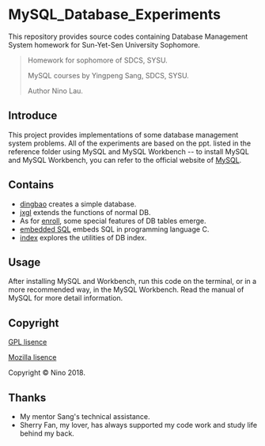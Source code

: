 # MySQL_Database_Experiments

This repository provides source codes containing Database Management System homework for Sun-Yet-Sen University Sophomore.

> Homework for sophomore of SDCS, SYSU. 
>
> MySQL courses by Yingpeng Sang, SDCS, SYSU. 
>
> Author Nino Lau.

## Introduce

This project provides implementations of some database management system problems. All of the experiments are based on the ppt. listed in the reference folder using MySQL and MySQL Workbench -- to install MySQL and MySQL Workbench, you can refer to the official website of [MySQL](https://www.mysql.com). 

## Contains

* [dingbao](https://github.com/LovelyBuggies/MySQL_Database_Experiments/tree/master/homework/ex1-dingbao) creates a simple database.
* [jxgl](https://github.com/LovelyBuggies/MySQL_Database_Experiments/tree/master/homework/ex2-jxgl) extends the functions of normal DB. 
* As for [enroll](https://github.com/LovelyBuggies/MySQL_Database_Experiments/tree/master/homework/ex3-enroll), some special features of DB tables emerge. 
* [embedded SQL](https://github.com/LovelyBuggies/MySQL_Database_Experiments/tree/master/homework/ex4-embeddedSQL) embeds SQL in programming language C. 
* [index](https://github.com/LovelyBuggies/MySQL_Database_Experiments/tree/master/homework/ex5-index) explores the utilities of DB index.

## Usage 

After installing MySQL and Workbench, run this code on the terminal, or in a more recommended way, in the MySQL Workbench. Read the manual of MySQL for more detail information.

## Copyright

[GPL lisence](http://www.gnu.org/licenses/gpl.html)

[Mozilla lisence](https://www.mozilla.org/en-US/MPL/)

Copyright © Nino 2018.

## Thanks

* My mentor Sang's technical assistance.
* Sherry Fan, my lover, has always supported my code work and study life behind my back.





